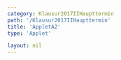 ```yaml
---
category: Klausur2017IIHaupttermin
path: '/Klausur2017IIHaupttermin'
title: 'AppletA2'
type: 'Applet'

layout: nil
---
```

<script type="text/javascript" src="https://cdnjs.cloudflare.com/ajax/libs/jsxgraph/0.99.7/jsxgraphcore.js"></script>
<link type="text/css" href="https://cdnjs.cloudflare.com/ajax/libs/jsxgraph/0.99.6/jsxgraph.css"><link rel="stylesheet" type="text/css" href="//cdnjs.cloudflare.com/ajax/libs/jsxgraph/0.99.7/jsxgraph.css" />
<div id="d8b01ab5-7525-47c1-90ec-517e9ed6a6fe" class="jxgbox" style="width:500px; height:500px">
<script type="text/javascript">
(function(){
 const board = JXG.JSXGraph.initBoard('d8b01ab5-7525-47c1-90ec-517e9ed6a6fe', {
    							boundingbox: [-5, 16, 16, -5],
                  axis: false
              });
 
var A = board.create('point', [2.5,2.5], {fixed:true, color:'green', label:{fontsize:16, position:'bot'}, size:2});

var D = board.create('point', [-2.5,-2.5], {fixed:true, name:'D', color:'green', label:{fontsize:16, position:'bot'}, size:2});

var E = board.create('point', [0,0], {fixed:true, name:'E', color:'green', label:{fontsize:16, position:'bot'}, size:2});

var S = board.create('point', [0,7], {fixed:true, name:'S', color:'green', label:{fontsize:16, position:'bot'}, size:2});

var AD = board.create('line', [A,D], {straightFirst:false, straightLast:false});

var ES = board.create('line', [E,S], {straightFirst:false, straightLast:false});

var F = board.create('point', [12,0], {fixed:true, name:'F', color:'green', label:{fontsize:16, position:'bot'}, size:2});

var C = board.create('point', [14.5,2.5], {fixed:true, name:'C', color:'green', label:{fontsize:16, position:'bot'}, size:2});

var B = board.create('point', [9.5,-2.5], {fixed:true, name:'B', color:'green', label:{fontsize:16, position:'bot'}, size:2});

var EF = board.create('line', [E,F], {straightFirst:false, straightLast:false});

var CB = board.create('line', [C,B], {straightFirst:false, straightLast:false});

var CA = board.create('line', [C,A], {straightFirst:false, straightLast:false});

var DB = board.create('line', [D,B], {straightFirst:false, straightLast:false});

var SF = board.create('line', [S,F], {straightFirst:false, straightLast:false});

var SA = board.create('line', [S,A], {straightFirst:false, straightLast:false});

var SD = board.create('line', [S,D], {straightFirst:false, straightLast:false});

var SC = board.create('line', [S,C], {straightFirst:false, straightLast:false});

var SB = board.create('line', [S,B], {straightFirst:false, straightLast:false});

var phi = board.create('angle', [S,F,E], {radius:3});

t = board.create('text', [10, 10, function() { return Math.round(100*phi.Value()*180/Math.PI)/100;}], {fixed:true});

board.create('text',[8,10,'&alpha; ='], {fixed:true});

var P = board.create('point', [5,0], {fixed:true, name:'P', color:'green', label:{fontsize:16, position:'bot'}, size:2});

var M = board.create('glider', [SF], {name:'M', color:'orange', label:{fontsize:16, position:'bot'}, size:2});

var QRp = board.create('point', [function(){return M.X()+2.5},function(){return M.Y()+2.5}], {visible:false, label:{fontsize:16, position:'bot'}, size:2});

var MQRp= board.create('line', [M,QRp], {visible:false});

var Q = board.create('intersection', [MQRp, SB], {name:'Q', label:{fontsize:16, position:'bot'}, size:2});

var R = board.create('intersection', [MQRp, SC], {name:'R', label:{fontsize:16, position:'bot'}, size:2});

var QR = board.create('line', [Q, R], {visible:true, straightLast:false, straightFirst:false, color:'orange'});

var QP = board.create('line', [Q, P], {visible:true, straightLast:false, straightFirst:false, color:'orange'});

var PR = board.create('line', [P, R], {visible:true, straightLast:false, straightFirst:false, color:'orange'});

var QF = board.create('line', [Q, F], {visible:true, straightLast:false, straightFirst:false, color:'orange'});

var RF = board.create('line', [R, F], {visible:true, straightLast:false, straightFirst:false, color:'orange'});
board.create('text', [3,14,'M II 2017 HT A 2'], {fontsize: 18, fixed:true});
})();
  
  </script>
  </div>
